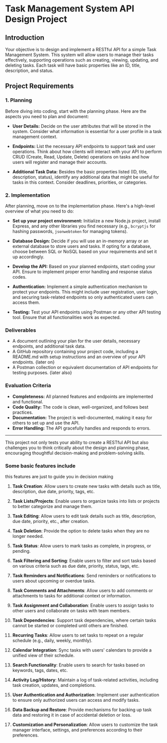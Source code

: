# Task Management System API Design Project

## Introduction

Your objective is to design and implement a RESTful API for a simple Task Management System. This system will allow users to manage their tasks effectively, supporting operations such as creating, viewing, updating, and deleting tasks. Each task will have basic properties like an ID, title, description, and status.

## Project Requirements

### 1. Planning

Before diving into coding, start with the planning phase. Here are the aspects you need to plan and document:

- **User Details:** Decide on the user attributes that will be stored in the system. Consider what information is essential for a user profile in a task management context.

- **Endpoints:** List the necessary API endpoints to support task and user operations. Think about how clients will interact with your API to perform CRUD (Create, Read, Update, Delete) operations on tasks and how users will register and manage their accounts.

- **Additional Task Data:** Besides the basic properties listed (ID, title, description, status), identify any additional data that might be useful for tasks in this context. Consider deadlines, priorities, or categories.

### 2. Implementation

After planning, move on to the implementation phase. Here's a high-level overview of what you need to do:

- **Set up your project environment:** Initialize a new Node.js project, install Express, and any other libraries you find necessary (e.g., `bcryptjs` for hashing passwords, `jsonwebtoken` for managing tokens).

- **Database Design:** Decide if you will use an in-memory array or an external database to store users and tasks. If opting for a database, choose between SQL or NoSQL based on your requirements and set it up accordingly.

- **Develop the API:** Based on your planned endpoints, start coding your API. Ensure to implement proper error handling and response status codes.

- **Authentication:** Implement a simple authentication mechanism to protect your endpoints. This might include user registration, user login, and securing task-related endpoints so only authenticated users can access them.

- **Testing:** Test your API endpoints using Postman or any other API testing tool. Ensure that all functionalities work as expected.

### Deliverables

- A document outlining your plan for the user details, necessary endpoints, and additional task data.
- A GitHub repository containing your project code, including a README.md with setup instructions and an overview of your API endpoints. {later on}
- A Postman collection or equivalent documentation of API endpoints for testing purposes. {later also}

### Evaluation Criteria

- **Completeness:** All planned features and endpoints are implemented and functional.
- **Code Quality:** The code is clean, well-organized, and follows best practices.
- **Documentation:** The project is well-documented, making it easy for others to set up and use the API.
- **Error Handling:** The API gracefully handles and responds to errors.

---

This project not only tests your ability to create a RESTful API but also challenges you to think critically about the design and planning phase, encouraging thoughtful decision-making and problem-solving skills.

### Some basic features include

this features are just to guide you in decision making

1. **Task Creation**: Allow users to create new tasks with details such as title, description, due date, priority, tags, etc.

2. **Task Lists/Projects**: Enable users to organize tasks into lists or projects to better categorize and manage them.

3. **Task Editing**: Allow users to edit task details such as title, description, due date, priority, etc., after creation.

4. **Task Deletion**: Provide the option to delete tasks when they are no longer needed.

5. **Task Status**: Allow users to mark tasks as complete, in progress, or pending.

6. **Task Filtering and Sorting**: Enable users to filter and sort tasks based on various criteria such as due date, priority, status, tags, etc.

7. **Task Reminders and Notifications**: Send reminders or notifications to users about upcoming or overdue tasks.

8. **Task Comments and Attachments**: Allow users to add comments or attachments to tasks for additional context or information.

9. **Task Assignment and Collaboration**: Enable users to assign tasks to other users and collaborate on tasks with team members.

10. **Task Dependencies**: Support task dependencies, where certain tasks cannot be started or completed until others are finished.

11. **Recurring Tasks**: Allow users to set tasks to repeat on a regular schedule (e.g., daily, weekly, monthly).

12. **Calendar Integration**: Sync tasks with users' calendars to provide a unified view of their schedule.

13. **Search Functionality**: Enable users to search for tasks based on keywords, tags, dates, etc.

14. **Activity Log/History**: Maintain a log of task-related activities, including task creation, updates, and completions.

15. **User Authentication and Authorization**: Implement user authentication to ensure only authorized users can access and modify tasks.

16. **Data Backup and Restore**: Provide mechanisms for backing up task data and restoring it in case of accidental deletion or loss.

17. **Customization and Personalization**: Allow users to customize the task manager interface, settings, and preferences according to their preferences.
